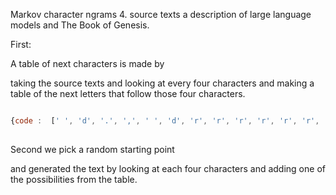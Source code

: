 Markov character ngrams 4. source texts a description of large language models and The Book of Genesis.

First:

A table of next characters is made by

taking the  source texts  and looking at every four characters and making a table of the next letters that follow those four characters.

``` javascript

{code :  [' ', 'd', '.', ',', ' ', 'd', 'r', 'r', 'r', 'r', 'r', 'r', 'r', 'r', 'r', 'r', 'r', 'r']}
 
```


Second we pick a random starting point

and generated the text by looking at each four characters and adding one of the possibilities from the table.

